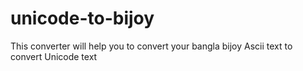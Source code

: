 # unicode-to-bijoy
This converter will help you to convert your bangla bijoy Ascii text to convert Unicode text
